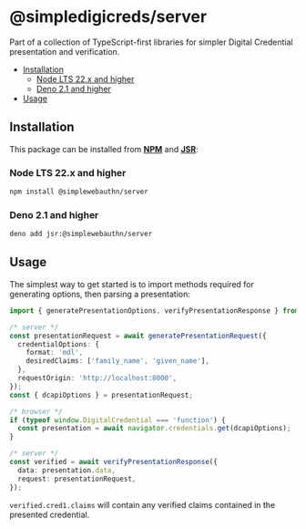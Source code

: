 # @simpledigicreds/server <!-- omit in toc -->

Part of a collection of TypeScript-first libraries for simpler Digital Credential presentation and
verification.

- [Installation](#installation)
  - [Node LTS 22.x and higher](#node-lts-22x-and-higher)
  - [Deno 2.1 and higher](#deno-21-and-higher)
- [Usage](#usage)

## Installation

This package can be installed from **[NPM](https://www.npmjs.com/package/@simplewebauthn/server)**
and **[JSR](https://jsr.io/@simplewebauthn/server)**:

### Node LTS 22.x and higher

```sh
npm install @simplewebauthn/server
```

### Deno 2.1 and higher

```sh
deno add jsr:@simplewebauthn/server
```

## Usage

The simplest way to get started is to import methods required for generating options, then parsing a
presentation:

```ts
import { generatePresentationOptions, verifyPresentationResponse } from '@simpledigicreds/server';

/* server */
const presentationRequest = await generatePresentationRequest({
  credentialOptions: {
    format: 'mdl',
    desiredClaims: ['family_name', 'given_name'],
  },
  requestOrigin: 'http://localhost:8000',
});
const { dcapiOptions } = presentationRequest;

/* browser */
if (typeof window.DigitalCredential === 'function') {
  const presentation = await navigator.credentials.get(dcapiOptions);
}

/* server */
const verified = await verifyPresentationResponse({
  data: presentation.data,
  request: presentationRequest,
});
```

`verified.cred1.claims` will contain any verified claims contained in the presented credential.
